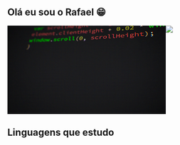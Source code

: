 ## Olá eu sou o Rafael 😁


<div style="display: flex;" >
   <img style="text-align:left; height: 200px;" src="codando.gif"  alt="">
   <picture style="text-align:right;">
  <source
    srcset="https://github-readme-stats.vercel.app/api?username=Rafael-Kojima&show_icons=true&theme=dark"
    media="(prefers-color-scheme: dark)"
  />
  <source
    srcset="https://github-readme-stats.vercel.app/api?username=Rafael-Kojima&show_icons=true"
    media="(prefers-color-scheme: light), (prefers-color-scheme: no-preference)"
  />
  <img src="https://github-readme-stats.vercel.app/api?username=Rafael-Kojima&show_icons=true" />
</picture>
</div>

<h2> Linguagens que estudo</h2>
<div style="display: inline-block;">
  <img style="text-align: center; font-size: large;"  src="https://img.shields.io/badge/HTML5-E34F26?style=for-the-badge&logo=html5&logoColor=white" alt="">
  <img style="text-align: center;"  src="https://img.shields.io/badge/CSS3-1572B6?style=for-the-badge&logo=css3&logoColor=white" alt="">
  <img style="text-align: center;"  src="https://img.shields.io/badge/JavaScript-F7DF1E?style=for-the-badge&logo=javascript&logoColor=black" alt="">
  <img style="text-align: center;"  src="https://img.shields.io/badge/MySQL-00000F?style=for-the-badge&logo=mysql&logoColor=white" alt="">
  <img style="text-align: center;"  src="https://img.shields.io/badge/PHP-777BB4?style=for-the-badge&logo=php&logoColor=white" alt="">
</div>
